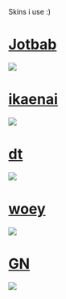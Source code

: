 Skins i use :)

# [Jotbab](https://drive.google.com/file/d/1WDZ1Jn_kez-o4AZjQT_ONH2KINVgQiuR/view?usp=sharing) 
![](https://i.imgur.com/BPxM56K.jpeg)
# [ikaenai](https://drive.google.com/file/d/1EmUILX56BdibP9maEI_yzGhWyu6Yy9rj/view?usp=drive_link) 
![](https://i.imgur.com/YZjkk58.jpeg)
# [dt](https://drive.google.com/file/d/1VZf2xtCt3RDJfPTWkzqouIwQKscaBh_4/view?usp=drive_link) 
![](https://i.imgur.com/hCyeRga.jpeg)
# [woey](https://drive.google.com/file/d/1B7jjDBLp1rlGhq9ALUPguoa0yAxPiRH7/view?usp=drive_link) 
![](https://i.imgur.com/CrNt82H.jpeg)
# [GN](https://drive.google.com/file/d/1F-j_XBdgtEAtRLmEBfTwFhSHkYLyKbw7/view?usp=drive_link) 
![](https://i.imgur.com/XXnNjsr.jpeg)

